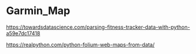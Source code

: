 # Garmin_Map

https://towardsdatascience.com/parsing-fitness-tracker-data-with-python-a59e7dc17418


https://realpython.com/python-folium-web-maps-from-data/
